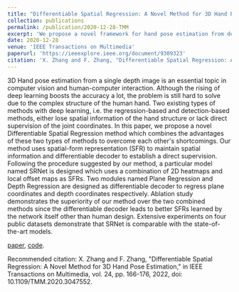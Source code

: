```yaml
---
title: "Differentiable Spatial Regression: A Novel Method for 3D Hand Pose Estimation"
collection: publications
permalink: /publication/2020-12-28-TMM
excerpt: 'We propose a novel framework for hand pose estimation from depth image. The framework mainly utilise a differentiable decoder structure.'
date: 2020-12-28
venue: 'IEEE Transactions on Multimedia'
paperurl: 'https://ieeexplore.ieee.org/document/9309323'
citation: 'X. Zhang and F. Zhang, "Differentiable Spatial Regression: A Novel Method for 3D Hand Pose Estimation," in IEEE Transactions on Multimedia, vol. 24, pp. 166-176, 2022, doi: 10.1109/TMM.2020.3047552.'
---
```

3D Hand pose estimation from a single depth image is an essential topic in computer vision and human-computer interaction. Although the rising of deep learning boosts the accuracy a lot, the problem is still hard to solve due to the complex structure of the human hand. Two existing types of methods with deep learning, i.e. the regression-based and detection-based methods, either lose spatial information of the hand structure or lack direct supervision of the joint coordinates. In this paper, we propose a novel Differentiable Spatial Regression method which combines the advantages of these two types of methods to overcome each other's shortcomings. Our method uses spatial-form representation (SFR) to maintain spatial information and differentiable decoder to establish a direct supervision. Following the procedure suggested by our method, a particular model named SRNet is designed which uses a combination of 2D heatmaps and local offset maps as SFRs. Two modules named Plane Regression and Depth Regression are designed as differentiable decoder to regress plane coordinates and depth coordinates respectively. Ablation study demonstrates the superiority of our method over the two combined methods since the differentiable decoder leads to better SFRs learned by the network itself other than human design. Extensive experiments on four public datasets demonstrate that SRNet is comparable with the state-of-the-art models.

[paper](https://drive.google.com/file/d/1kuhBSA4nzmJnIPeiTOTqC4w1YKQgjPBR/view?usp=share_link), [code](https://github.com/IcarusWizard/PixelwiseRegression).

Recommended citation: X. Zhang and F. Zhang, "Differentiable Spatial Regression: A Novel Method for 3D Hand Pose Estimation," in IEEE Transactions on Multimedia, vol. 24, pp. 166-176, 2022, doi: 10.1109/TMM.2020.3047552.